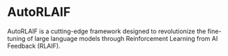 # AutoRLAIF
AutoRLAIF  is a cutting-edge framework designed to revolutionize the fine-tuning of large language models through Reinforcement Learning from AI Feedback (RLAIF).
